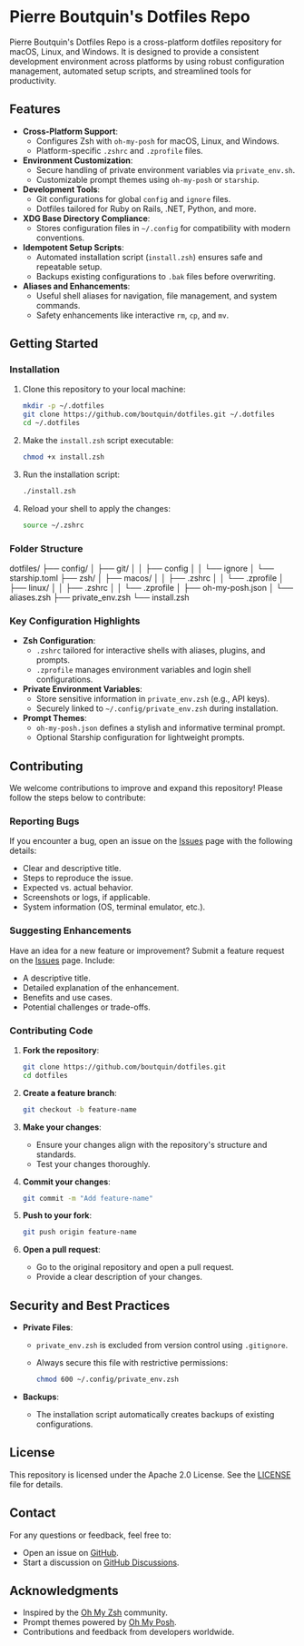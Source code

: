 # Pierre Boutquin's Dotfiles Repo

Pierre Boutquin's Dotfiles Repo is a cross-platform dotfiles repository for macOS, Linux, and Windows. It is designed to provide a consistent development environment across platforms by using robust configuration management, automated setup scripts, and streamlined tools for productivity.

## Features

- **Cross-Platform Support**:
  - Configures Zsh with `oh-my-posh` for macOS, Linux, and Windows.
  - Platform-specific `.zshrc` and `.zprofile` files.
- **Environment Customization**:
  - Secure handling of private environment variables via `private_env.sh`.
  - Customizable prompt themes using `oh-my-posh` or `starship`.
- **Development Tools**:
  - Git configurations for global `config` and `ignore` files.
  - Dotfiles tailored for Ruby on Rails, .NET, Python, and more.
- **XDG Base Directory Compliance**:
  - Stores configuration files in `~/.config` for compatibility with modern conventions.
- **Idempotent Setup Scripts**:
  - Automated installation script (`install.zsh`) ensures safe and repeatable setup.
  - Backups existing configurations to `.bak` files before overwriting.
- **Aliases and Enhancements**:
  - Useful shell aliases for navigation, file management, and system commands.
  - Safety enhancements like interactive `rm`, `cp`, and `mv`.

## Getting Started

### Installation

1. Clone this repository to your local machine:

    ```bash
    mkdir -p ~/.dotfiles
    git clone https://github.com/boutquin/dotfiles.git ~/.dotfiles
    cd ~/.dotfiles
    ```

2. Make the `install.zsh` script executable:

    ```bash
    chmod +x install.zsh
    ```

3. Run the installation script:

    ```bash
    ./install.zsh
    ```

4. Reload your shell to apply the changes:

    ```bash
    source ~/.zshrc
    ```

### Folder Structure

dotfiles/
├── config/
│   ├── git/
│   │   ├── config
│   │   └── ignore
│   └── starship.toml
├── zsh/
│   ├── macos/
│   │   ├── .zshrc
│   │   └── .zprofile
│   ├── linux/
│   │   ├── .zshrc
│   │   └── .zprofile
│   ├── oh-my-posh.json
│   └── aliases.zsh
├── private_env.zsh
└── install.zsh

### Key Configuration Highlights

- **Zsh Configuration**:
  - `.zshrc` tailored for interactive shells with aliases, plugins, and prompts.
  - `.zprofile` manages environment variables and login shell configurations.
- **Private Environment Variables**:
  - Store sensitive information in `private_env.zsh` (e.g., API keys).
  - Securely linked to `~/.config/private_env.zsh` during installation.
- **Prompt Themes**:
  - `oh-my-posh.json` defines a stylish and informative terminal prompt.
  - Optional Starship configuration for lightweight prompts.

## Contributing

We welcome contributions to improve and expand this repository! Please follow the steps below to contribute:

### Reporting Bugs

If you encounter a bug, open an issue on the [Issues](https://github.com/boutquin/dotfiles/issues) page with the following details:

- Clear and descriptive title.
- Steps to reproduce the issue.
- Expected vs. actual behavior.
- Screenshots or logs, if applicable.
- System information (OS, terminal emulator, etc.).

### Suggesting Enhancements

Have an idea for a new feature or improvement? Submit a feature request on the [Issues](https://github.com/boutquin/dotfiles/issues) page. Include:

- A descriptive title.
- Detailed explanation of the enhancement.
- Benefits and use cases.
- Potential challenges or trade-offs.

### Contributing Code

1. **Fork the repository**:

    ```bash
    git clone https://github.com/boutquin/dotfiles.git
    cd dotfiles
    ```

2. **Create a feature branch**:

    ```bash
    git checkout -b feature-name
    ```

3. **Make your changes**:
   - Ensure your changes align with the repository's structure and standards.
   - Test your changes thoroughly.

4. **Commit your changes**:

    ```bash
    git commit -m "Add feature-name"
    ```

5. **Push to your fork**:

    ```bash
    git push origin feature-name
    ```

6. **Open a pull request**:
   - Go to the original repository and open a pull request.
   - Provide a clear description of your changes.

## Security and Best Practices

- **Private Files**:
  - `private_env.zsh` is excluded from version control using `.gitignore`.
  - Always secure this file with restrictive permissions:

    ```bash
    chmod 600 ~/.config/private_env.zsh
    ```

- **Backups**:
  - The installation script automatically creates backups of existing configurations.

## License

This repository is licensed under the Apache 2.0 License. See the [LICENSE](LICENSE) file for details.

## Contact

For any questions or feedback, feel free to:

- Open an issue on [GitHub](https://github.com/boutquin/dotfiles/issues).
- Start a discussion on [GitHub Discussions](https://github.com/boutquin/dotfiles/discussions).

## Acknowledgments

- Inspired by the [Oh My Zsh](https://ohmyz.sh/) community.
- Prompt themes powered by [Oh My Posh](https://ohmyposh.dev/).
- Contributions and feedback from developers worldwide.
